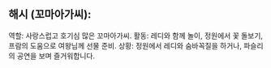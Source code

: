 ## 해시 (꼬마아가씨):
역할: 사랑스럽고 호기심 많은 꼬마아가씨.
활동: 레디와 함께 놀이, 정원에서 꽃 돌보기, 프람의 도움으로 여왕님께 선물 준비.
상황: 정원에서 레디와 숨바꼭질을 하거나, 파슬리의 공연을 보며 즐거워합니다.
